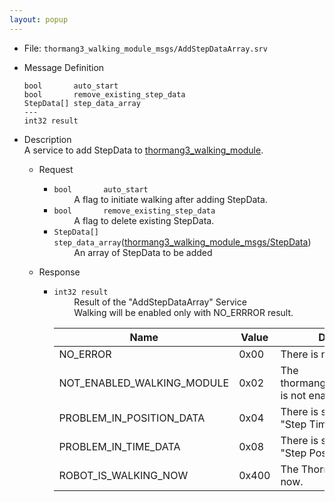 ```yaml
---
layout: popup
---
```


- File: `thormang3_walking_module_msgs/AddStepDataArray.srv`

- Message Definition
  ```
  bool       auto_start
  bool       remove_existing_step_data
  StepData[] step_data_array
  ---
  int32 result
  ```


- Description  
A service to add StepData to [thormang3_walking_module].

  - Request
    * `bool       auto_start`  
&emsp;&emsp; A flag to initiate walking after adding StepData.
    * `bool       remove_existing_step_data`  
&emsp;&emsp; A flag to delete existing StepData.
    * `StepData[] step_data_array`([thormang3_walking_module_msgs/StepData])  
&emsp;&emsp; An array of StepData to be added

  - Response  
    * `int32 result`  
&emsp;&emsp; Result of the "AddStepDataArray" Service  
&emsp;&emsp; Walking will be enabled only with NO_ERRROR result.  

      | Name                       | Value | Description                                    |
      |----------------------------|-------|------------------------------------------------|
      | NO_ERROR                   | 0x00  | There is no error.                             |
      | NOT_ENABLED_WALKING_MODULE | 0x02  | The thormang3_walking_module is not enabled.   |
      | PROBLEM_IN_POSITION_DATA   | 0x04  | There is some problem in "Step Time Data".     |
      | PROBLEM_IN_TIME_DATA       | 0x08  | There is some problem in "Step Position Data". |
      | ROBOT_IS_WALKING_NOW       | 0x400 | The Thormang3 is walking now.                  |

[thormang3_walking_module]: /docs/en/platform/thormang3/thormang3_ros_packages/#thormang3_walking_module
[thormang3_walking_module_msgs/StepData]: /docs/en/platform/msgs/StepData_msg/#stepdata-msg
